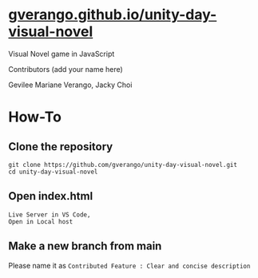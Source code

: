 # [gverango.github.io/unity-day-visual-novel](https://gverango.github.io/unity-day-visual-novel/)
Visual Novel game in JavaScript


Contributors (add your name here)

Gevilee Mariane Verango, Jacky Choi

# How-To

## Clone the repository
```
git clone https://github.com/gverango/unity-day-visual-novel.git
cd unity-day-visual-novel
```
## Open index.html

```
Live Server in VS Code,
Open in Local host
```

## Make a new branch from main

Please name it as
```Contributed Feature : Clear and concise description ```

